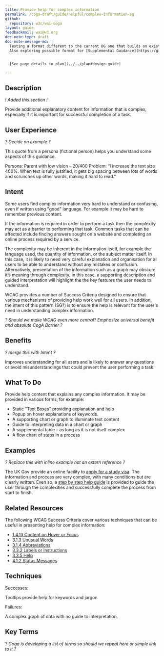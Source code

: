 ```yaml
---
title: Provide help for complex information
permalink: /coga-draft/guide/helpful/complex-information-sg
github:
  repository: w3c/wai-coga
layout: guide
feedbackmail: wai@w3.org
doc-note-type: draft
doc-note-message-md: |
  Testing a format different to the current DG one that builds on existing SCs, techniques and guidelines.
  Also exploring possible format for [Supplemental Guidance](https://github.com/w3c/wai-website/issues/132)


  [See page details in plan](../../plan#design-guide)

---
```

## Description

*! Added this section !*

Provide additional explanatory content for information that is complex, especially if it is important for successful completion of a task.

## User Experience

*? Decide on example ?*

This quote from a persona (fictional person) helps you understand some aspects of this guidance.

Persona: Parent with low vision – 20/400
Problem: “I increase the text size 400%. When text is fully justified, it gets big spacing between lots of words and scrunches up other words, making it hard to read."

## Intent

Some users find complex information very hard to understand or confusing, even if written using "good" language. For example it may be hard to remember previous content.

If the information is required in order to perform a task then the complexity may act as a barrier to performing that task. Common tasks that can be affected include finding answers sought on a website and completing an online process required by a service.

The complexity may be inherent in the information itself, for example the language used, the quantity of information, or the subject matter itself. In this case, it is likely to need very careful explanation and organisation for all users to be able to understand without any mistakes or confusion. Alternatively, presentation of the information such as a graph may obscure it’s meaning through complexity. In this case, a supporting description and guided interpretation will highlight the the key features the user needs to understand.

WCAG provides a number of Success Criteria designed to ensure that various mechanisms of providing help work well for all users. In addition, the intent of this pattern (SG?) is to ensure the help is relevant for the user's need in understanding complex information.  

*? Should we make WCAG even more central? Emphasize universal benefit and absolute CogA Barrier ?*

## Benefits

*? merge this with Intent ?*

Improves understanding for all users and is likely to answer any questions or avoid misunderstandings that could prevent the user performing a task.

## What To Do

Provide help content that explains any complex information. It may be provided in various forms, for example:

- Static "Text Boxes" providing explanation and help
- Popup on hover explanations of keywords.
- A supporting chart or graph to illuminate text content
- Guide to interpreting data in a chart or graph
- A supplemental table – as long as it is not itself complex
- A flow chart of steps in a process

## Examples

*? Replace this with inline example not an extern reference ?*

The UK Gov provide an online facility to [apply for a study visa](https://www.gov.uk/study-visit-visa). The information and process are very complex, with many conditions but are clearly written. Even so, a [step by step help guide](https://www.gov.uk/apply-short-term-study-visa) is provided to guide the user through the complexities and successfully complete the process from start to finish.

## Related Resources

The following WCAG Success Criteria cover various techniques that can be useful in presenting help for complex information:

- [1.4.13 Content on Hover or Focus](https://www.w3.org/WAI/WCAG21/quickref/#content-on-hover-or-focus)
- [3.1.3 Unusual Words](https://www.w3.org/WAI/WCAG21/quickref/#unusual-words)
- [3.1.4 Abbreviations](https://www.w3.org/WAI/WCAG21/quickref/#abbreviations)
- [3.3.2 Labels or Instructions](https://www.w3.org/WAI/WCAG21/quickref/#labels-or-instructions)
- [3.3.5 Help](https://www.w3.org/WAI/WCAG21/quickref/#help)
- [4.1.2 Status Messages](https://www.w3.org/WAI/WCAG21/quickref/#status-messages)

## Techniques

Successes:

Tooltips provide help for keywords and jargon

Failures:

A complex graph of data with no guide to interpretation.

## Key Terms

*? Coga is developing a list of terms so should we repeat here or simple link to it ?*